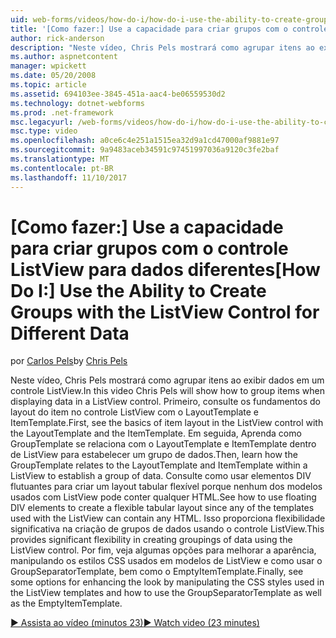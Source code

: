 ```yaml
---
uid: web-forms/videos/how-do-i/how-do-i-use-the-ability-to-create-groups-with-the-listview-control-for-different-data
title: '[Como fazer:] Use a capacidade para criar grupos com o controle ListView para dados diferentes | Microsoft Docs'
author: rick-anderson
description: "Neste vídeo, Chris Pels mostrará como agrupar itens ao exibir dados em um controle ListView. Primeiro, consulte os fundamentos do layout do item no contro a ListView..."
ms.author: aspnetcontent
manager: wpickett
ms.date: 05/20/2008
ms.topic: article
ms.assetid: 694103ee-3845-451a-aac4-be06559530d2
ms.technology: dotnet-webforms
ms.prod: .net-framework
msc.legacyurl: /web-forms/videos/how-do-i/how-do-i-use-the-ability-to-create-groups-with-the-listview-control-for-different-data
msc.type: video
ms.openlocfilehash: a0ce6c4e251a1515ea32d9a1cd47000af9881e97
ms.sourcegitcommit: 9a9483aceb34591c97451997036a9120c3fe2baf
ms.translationtype: MT
ms.contentlocale: pt-BR
ms.lasthandoff: 11/10/2017
---
```

<a name="how-do-i-use-the-ability-to-create-groups-with-the-listview-control-for-different-data"></a><span data-ttu-id="52fdd-104">[Como fazer:] Use a capacidade para criar grupos com o controle ListView para dados diferentes</span><span class="sxs-lookup"><span data-stu-id="52fdd-104">[How Do I:] Use the Ability to Create Groups with the ListView Control for Different Data</span></span>
====================
<span data-ttu-id="52fdd-105">por [Carlos Pels](https://twitter.com/chrispels)</span><span class="sxs-lookup"><span data-stu-id="52fdd-105">by [Chris Pels](https://twitter.com/chrispels)</span></span>

<span data-ttu-id="52fdd-106">Neste vídeo, Chris Pels mostrará como agrupar itens ao exibir dados em um controle ListView.</span><span class="sxs-lookup"><span data-stu-id="52fdd-106">In this video Chris Pels will show how to group items when displaying data in a ListView control.</span></span> <span data-ttu-id="52fdd-107">Primeiro, consulte os fundamentos do layout do item no controle ListView com o LayoutTemplate e ItemTemplate.</span><span class="sxs-lookup"><span data-stu-id="52fdd-107">First, see the basics of item layout in the ListView control with the LayoutTemplate and the ItemTemplate.</span></span> <span data-ttu-id="52fdd-108">Em seguida, Aprenda como GroupTemplate se relaciona com o LayoutTemplate e ItemTemplate dentro de ListView para estabelecer um grupo de dados.</span><span class="sxs-lookup"><span data-stu-id="52fdd-108">Then, learn how the GroupTemplate relates to the LayoutTemplate and ItemTemplate within a ListView to establish a group of data.</span></span> <span data-ttu-id="52fdd-109">Consulte como usar elementos DIV flutuantes para criar um layout tabular flexível porque nenhum dos modelos usados com ListView pode conter qualquer HTML.</span><span class="sxs-lookup"><span data-stu-id="52fdd-109">See how to use floating DIV elements to create a flexible tabular layout since any of the templates used with the ListView can contain any HTML.</span></span> <span data-ttu-id="52fdd-110">Isso proporciona flexibilidade significativa na criação de grupos de dados usando o controle ListView.</span><span class="sxs-lookup"><span data-stu-id="52fdd-110">This provides significant flexibility in creating groupings of data using the ListView control.</span></span> <span data-ttu-id="52fdd-111">Por fim, veja algumas opções para melhorar a aparência, manipulando os estilos CSS usados em modelos de ListView e como usar o GroupSeparatorTemplate, bem como o EmptyItemTemplate.</span><span class="sxs-lookup"><span data-stu-id="52fdd-111">Finally, see some options for enhancing the look by manipulating the CSS styles used in the ListView templates and how to use the GroupSeparatorTemplate as well as the EmptyItemTemplate.</span></span>

[<span data-ttu-id="52fdd-112">&#9654; Assista ao vídeo (minutos 23)</span><span class="sxs-lookup"><span data-stu-id="52fdd-112">&#9654; Watch video (23 minutes)</span></span>](https://channel9.msdn.com/Blogs/ASP-NET-Site-Videos/how-do-i-use-the-ability-to-create-groups-with-the-listview-control-for-different-data)
